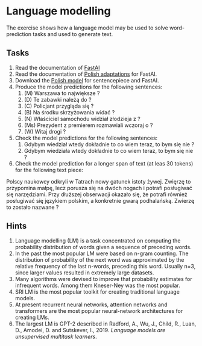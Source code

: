 # Language modelling

The exercise shows how a language model may be used to solve word-prediction tasks and used to generate text.


## Tasks

1. Read the documentation of [FastAI](https://github.com/fastai/fastai)
1. Read the documentation of [Polish adaptations](https://github.com/n-waves/poleval2018) for FastAI.
1. Download the [Polish model](https://go.n-waves.com/poleval2018-modelv1) for sentencepiece and FastAI. 
1. Produce the model predictions for the following sentences:
   1. (M) Warszawa to największe ? 
   1. (D) Te zabawki należą do ?
   1. (C) Policjant przygląda się ?
   1. (B) Na środku skrzyżowania widać ?
   1. (N) Właściciel samochodu widział złodzieja z ?
   1. (Ms) Prezydent z premierem rozmawiali wczoraj o ?
   1. (W) Witaj drogi ?
1. Check the model predictions for the following sentences:
   1. Gdybym wiedział wtedy dokładnie to co wiem teraz, to bym się nie ?
   1. Gdybym wiedziała wtedy dokładnie to co wiem teraz, to bym się nie ?
1. Check the model prediction for a longer span of text (at leas 30 tokens) for the following text piece:


Polscy naukowcy odkryli w Tatrach nowy gatunek istoty żywej. Zwięrzę to przypomina małpę, lecz porusza się na dwóch
nogach i potrafi posługiwać się narzędziami. Przy dłuższej obserwacji okazało się, że potrafi również posługiwać się
językiem polskim, a konkretnie gwarą podhalańską. Zwierzę to zostało nazwane ?


## Hints

1. Language modelling (LM) is a task concentrated on computing the probability distribution of words given a sequence of
   preceding words.
1. In the past the most popular LM were based on n-gram counting. The distribution of probability of the next word was
   approximated by the relative frequency of the last n-words, preceding this word. Usually n=3, since larger values
   resulted in extremely large datasets.
1. Many algorithms were devised to improve that probability estimates for infrequent words. Among them Kneser-Ney was
   the most popular.
1. SRI LM is the most popular toolkit for creating traditional language models.
1. At present recurrent neural networks, attention networks and transformers are the most popular neural-network
   architectures for creating LMs.
1. The largest LM is GPT-2 described in Radford, A., Wu, J., Child, R., Luan, D., Amodei, D. and Sutskever, I., 2019. 
   _Language models are unsupervised multitask learners_.
